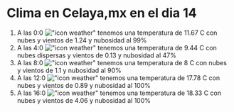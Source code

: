 # Clima en Celaya,mx en el dia 14

1. A las 0:0 !["icon weather"](http://openweathermap.org/img/w/04n.png) tenemos una temperatura de 11.67 C con nubes y  vientos de 1.24 y nubosidad al 99%
1. A las 4:0 !["icon weather"](http://openweathermap.org/img/w/03n.png) tenemos una temperatura de 9.44 C con nubes dispersas y  vientos de 0.13 y nubosidad al 47%
1. A las 8:0 !["icon weather"](http://openweathermap.org/img/w/04d.png) tenemos una temperatura de 8 C con nubes y  vientos de 1.1 y nubosidad al 90%
1. A las 12:0 !["icon weather"](http://openweathermap.org/img/w/04d.png) tenemos una temperatura de 17.78 C con nubes y  vientos de 0.89 y nubosidad al 100%
1. A las 16:0 !["icon weather"](http://openweathermap.org/img/w/04d.png) tenemos una temperatura de 18.33 C con nubes y  vientos de 4.06 y nubosidad al 100%
